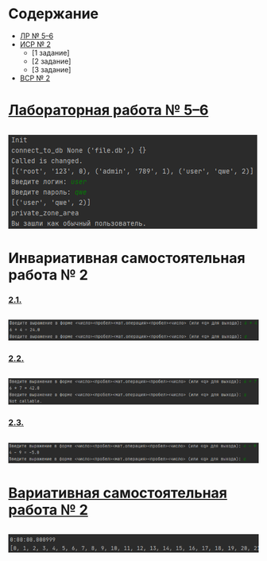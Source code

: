 # Содержание
- [ЛР № 5–6](#лабораторная-работа--56)
- [ИСР № 2](#инвариативная-самостоятельная-работа--2)
    - [1 задание]
    - [2 задание]
    - [3 задание]
- [ВСР № 2](#вариативная-самостоятельная-работа--2)

# [Лабораторная работа № 5–6](https://repl.it/@Rakleed/programming4-lab5-6)
```python

```
![Result of lab5-6](src/programming4-lab5-6-result.png)

# Инвариативная самостоятельная работа № 2
### [2.1. ](https://repl.it/@Rakleed/programming4-indepworkinvar2-1)
```python

```
![Result of indepworkinvar2-1](src/programming4-indepworkinvar2-1-result.png)

### [2.2. ](https://repl.it/@Rakleed/programming4-indepworkinvar2-2)
```python

```
![Result of indepworkinvar2-2](src/programming4-indepworkinvar2-2-result.png)

### [2.3. ](https://repl.it/@Rakleed/programming4-indepworkinvar2-3)
```python

```
![Result of indepworkinvar2-3](src/programming4-indepworkinvar2-3-result.png)

# [Вариативная самостоятельная работа № 2](https://repl.it/@Rakleed/programming4-indepworkvar2)
```python

```
![Result of indepworkvar2](src/programming4-indepworkvar2-result.png)
